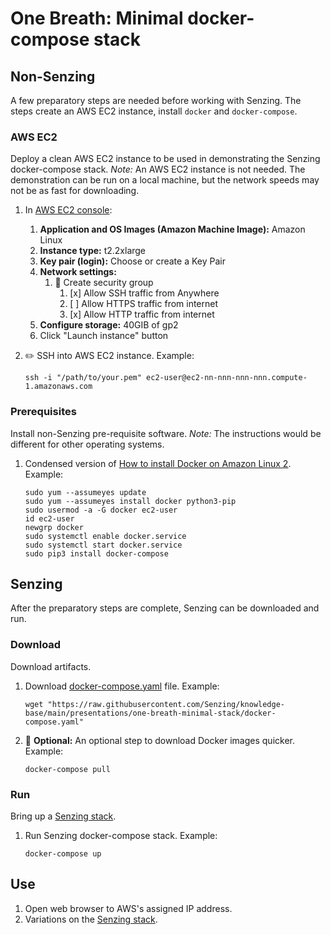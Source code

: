# One Breath: Minimal docker-compose stack

## Non-Senzing

A few preparatory steps are needed before working with Senzing.
The steps create an AWS EC2 instance, install `docker` and `docker-compose`.

### AWS EC2

Deploy a clean AWS EC2 instance to be used in demonstrating the Senzing docker-compose stack.
*Note:* An AWS EC2 instance is not needed.
The demonstration can be run on a local machine,
but the network speeds may not be as fast for downloading.

1. In [AWS EC2 console](https://us-east-2.console.aws.amazon.com/ec2/home):
    1. **Application and OS Images (Amazon Machine Image):**  Amazon Linux
    1. **Instance type:** t2.2xlarge
    1. **Key pair (login):** Choose or create a Key Pair
    1. **Network settings:**
        1. :radio_button: Create security group
            1. [x] Allow SSH traffic from Anywhere
            1. [ ] Allow HTTPS traffic from internet
            1. [x] Allow HTTP traffic from internet
    1. **Configure storage:** 40GIB of gp2
    1. Click "Launch instance" button
1. :pencil2: SSH into AWS EC2 instance.
   Example:

    ```console
    ssh -i "/path/to/your.pem" ec2-user@ec2-nn-nnn-nnn-nnn.compute-1.amazonaws.com
    ```

### Prerequisites

Install non-Senzing pre-requisite software.
*Note:* The instructions would be different for other operating systems.

1. Condensed version of
   [How to install Docker on Amazon Linux 2](https://www.cyberciti.biz/faq/how-to-install-docker-on-amazon-linux-2/).
   Example:

    ```console
    sudo yum --assumeyes update
    sudo yum --assumeyes install docker python3-pip
    sudo usermod -a -G docker ec2-user
    id ec2-user
    newgrp docker
    sudo systemctl enable docker.service
    sudo systemctl start docker.service
    sudo pip3 install docker-compose

    ```

## Senzing

After the preparatory steps are complete,
Senzing can be downloaded and run.

### Download

Download artifacts.

1. Download
   [docker-compose.yaml](https://github.com/Senzing/knowledge-base/blob/main/presentations/one-breath-minimal-stack/docker-compose.yaml)
   file.
   Example:

    ```console
    wget "https://raw.githubusercontent.com/Senzing/knowledge-base/main/presentations/one-breath-minimal-stack/docker-compose.yaml"

    ```

1. :thinking: **Optional:** An optional step to download Docker images quicker.
   Example:

    ```console
    docker-compose pull

    ```

### Run

Bring up a [Senzing stack](https://github.com/Senzing/docker-compose-demo#overview).

1. Run Senzing docker-compose stack.
   Example:

    ```console
    docker-compose up

    ```

## Use

1. Open web browser to AWS's assigned IP address.
1. Variations on the [Senzing stack](https://github.com/Senzing/docker-compose-demo#overview).
